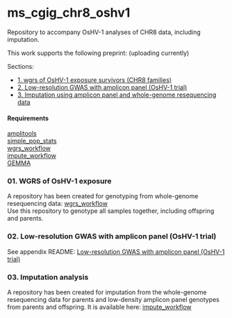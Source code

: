 # ms_cgig_chr8_oshv1
Repository to accompany OsHV-1 analyses of CHR8 data, including imputation.      

This work supports the following preprint: (uploading currently)    

Sections:     
- [1. wgrs of OsHV-1 exposure survivors (CHR8 families)](#01-wgrs-of-oshv-1-exposure)    
- [2. Low-resolution GWAS with amplicon panel (OsHV-1 trial)](#02-low-resolution-gwas-with-amplicon-panel-oshv-1-trial)    
- [3. Imputation using amplicon panel and whole-genome resequencing data](#01-wgrs-of-oshv-1-exposure)    

#### Requirements ####
[amplitools](https://github.com/bensutherland/amplitools)      
[simple_pop_stats](https://github.com/bensutherland/simple_pop_stats)      
[wgrs_workflow](https://github.com/bensutherland/wgrs_workflow)       
[impute_workflow](https://github.com/bensutherland/impute_workflow)      
[GEMMA](https://github.com/genetics-statistics/GEMMA/tree/master)       


### 01. WGRS of OsHV-1 exposure ###
A repository has been created for genotyping from whole-genome resequencing data: [wgrs_workflow](https://github.com/bensutherland/wgrs_workflow)        
Use this repository to genotype all samples together, including offspring and parents.     

### 02. Low-resolution GWAS with amplicon panel (OsHV-1 trial) ###
See appendix README: [Low-resolution GWAS with amplicon panel (OsHV-1 trial)](20_docs/README_LR_panel_GWAS.md)     

### 03. Imputation analysis ###
A repository has been created for imputation from the whole-genome resequencing data for parents and low-density amplicon panel genotypes from parents and offspring. It is available here: [impute_workflow](https://github.com/bensutherland/impute_workflow)      
